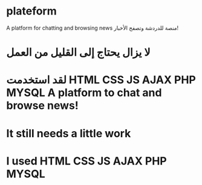 # plateform
A platform for chatting and browsing news 
منصة للدردشة وتصفح الأخبار!<h1/> لا يزال يحتاج إلى القليل من العمل<h1>
لقد استخدمت HTML CSS JS AJAX PHP MYSQL
A platform to chat and browse news! <h1> It still needs a little work <h1/>
I used HTML CSS JS AJAX PHP MYSQL
